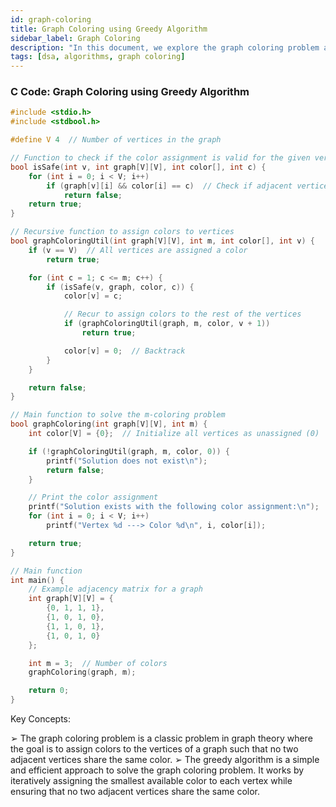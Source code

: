 ```yaml
---
id: graph-coloring
title: Graph Coloring using Greedy Algorithm
sidebar_label: Graph Coloring
description: "In this document, we explore the graph coloring problem and provide a C implementation using a greedy algorithm."
tags: [dsa, algorithms, graph coloring]
---
```


### C Code: Graph Coloring using Greedy Algorithm

```c
#include <stdio.h>
#include <stdbool.h>

#define V 4  // Number of vertices in the graph

// Function to check if the color assignment is valid for the given vertex
bool isSafe(int v, int graph[V][V], int color[], int c) {
    for (int i = 0; i < V; i++)
        if (graph[v][i] && color[i] == c)  // Check if adjacent vertices have the same color
            return false;
    return true;
}

// Recursive function to assign colors to vertices
bool graphColoringUtil(int graph[V][V], int m, int color[], int v) {
    if (v == V)  // All vertices are assigned a color
        return true;

    for (int c = 1; c <= m; c++) {
        if (isSafe(v, graph, color, c)) {
            color[v] = c;

            // Recur to assign colors to the rest of the vertices
            if (graphColoringUtil(graph, m, color, v + 1))
                return true;

            color[v] = 0;  // Backtrack
        }
    }

    return false;
}

// Main function to solve the m-coloring problem
bool graphColoring(int graph[V][V], int m) {
    int color[V] = {0};  // Initialize all vertices as unassigned (0)

    if (!graphColoringUtil(graph, m, color, 0)) {
        printf("Solution does not exist\n");
        return false;
    }

    // Print the color assignment
    printf("Solution exists with the following color assignment:\n");
    for (int i = 0; i < V; i++)
        printf("Vertex %d ---> Color %d\n", i, color[i]);

    return true;
}

// Main function
int main() {
    // Example adjacency matrix for a graph
    int graph[V][V] = {
        {0, 1, 1, 1},
        {1, 0, 1, 0},
        {1, 1, 0, 1},
        {1, 0, 1, 0}
    };

    int m = 3;  // Number of colors
    graphColoring(graph, m);

    return 0;
}
```
Key Concepts:

➢ The graph coloring problem is a classic problem in graph theory where the goal is to assign colors to the vertices of a graph such that no two adjacent vertices share the same color.
➢ The greedy algorithm is a simple and efficient approach to solve the graph coloring problem. It works by iteratively assigning the smallest available color to each vertex while ensuring that no two adjacent vertices share the same color.


